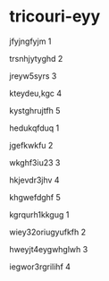 # tricouri-eyy
jfyjngfyjm 1

trsnhjytyghd 2

jreyw5syrs 3

kteydeu,kgc 4

kystghrujtfh 5

hedukqfduq 1

jgefkwkfu 2

wkghf3iu23 3

hkjevdr3jhv 4

khgwefdghf 5

kgrqurh1kkgug 1

wiey32oriugyufkfh 2

hweyjt4eygwhglwh 3

iegwor3rgrilihf 4
